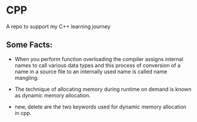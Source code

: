 # CPP
A repo to support my C++ learning journey


## Some Facts:
- When you perform function overloading the compiler assigns internal names to call various data types and this process of conversion of a name in a source file to an internally used name is called name mangling.

- The technique of allocating memory during runtime on demand is known as dynamic memory allocation.
- new, delete are the two keywords used for dynamic memory allocation in cpp.